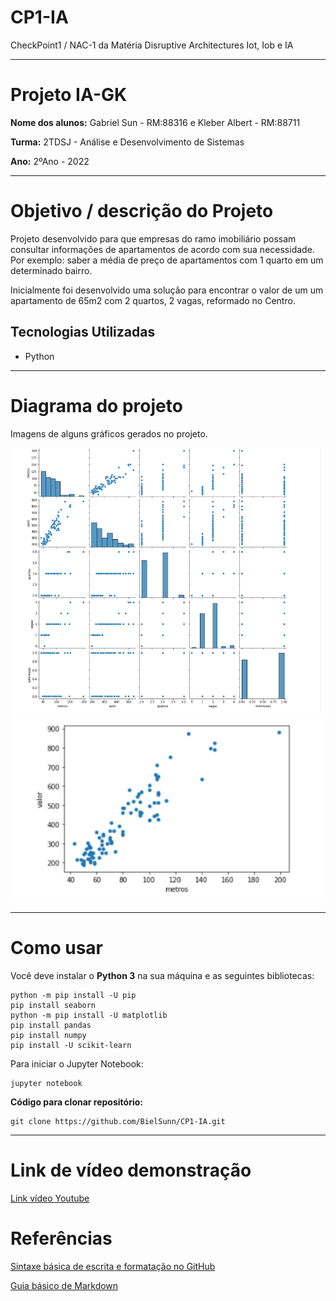 # CP1-IA
CheckPoint1 / NAC-1 da Matéria Disruptive Architectures Iot, Iob e IA
<hr>

# Projeto IA-GK
<p><b>Nome dos alunos:</b> Gabriel Sun - RM:88316 e Kleber Albert - RM:88711</p>
<p><b>Turma:</b> 2TDSJ - Análise e Desenvolvimento de Sistemas</p>
<p><b>Ano:</b> 2ºAno - 2022</p>
<hr> 

# Objetivo / descrição do Projeto
<p>Projeto desenvolvido para que empresas do ramo imobiliário possam consultar informações de apartamentos de acordo com sua necessidade. Por exemplo: saber a média de preço
de apartamentos com 1 quarto em um determinado bairro.</p>
<p>Inicialmente foi desenvolvido uma solução para encontrar o valor de um um apartamento de 65m2 com 2 quartos, 2 vagas, reformado no Centro.</p>

<h2>Tecnologias Utilizadas</h2>
<ul>
  <li>Python</li>
</ul>
<hr>

# Diagrama do projeto
<p>Imagens de alguns gráficos gerados no projeto.</p>
  <p align="center">
    <img width="500" src="imgs/grafico1.png">
    <img width="500" src="imgs/grafico2.png">
</p>
<hr>

# Como usar
<p>Você deve instalar o <b>Python 3</b> na sua máquina e as seguintes bibliotecas:</p>

```
python -m pip install -U pip
pip install seaborn
python -m pip install -U matplotlib
pip install pandas
pip install numpy
pip install -U scikit-learn
```

<p>Para iniciar o Jupyter Notebook:</p>

```
jupyter notebook
```


<p><b>Código para clonar repositório:</b></p>

```
git clone https://github.com/BielSunn/CP1-IA.git
```
<hr>

# Link de vídeo demonstração
[Link vídeo Youtube](https://youtu.be/hDaDw7-hbv8)

# Referências

[Sintaxe básica de escrita e formatação no GitHub](https://docs.github.com/pt/get-started/writing-on-github/getting-started-with-writing-and-formatting-on-github/basic-writing-and-formatting-syntax)

[Guia básico de Markdown](https://docs.pipz.com/central-de-ajuda/learning-center/guia-basico-de-markdown#open)
